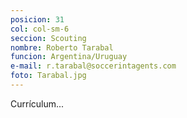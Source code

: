 ```yaml
---
posicion: 31
col: col-sm-6
seccion: Scouting
nombre: Roberto Tarabal
funcion: Argentina/Uruguay
e-mail: r.tarabal@soccerintagents.com
foto: Tarabal.jpg
---
```

Currículum...
